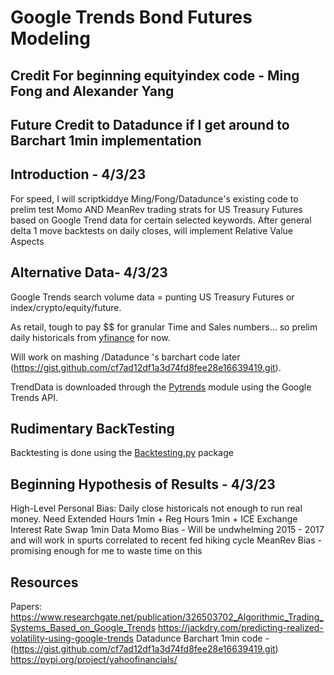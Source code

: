 # Google Trends Bond Futures Modeling
## Credit For beginning equityindex code - Ming Fong and Alexander Yang 
## Future Credit to Datadunce if I get around to Barchart 1min implementation

## Introduction - 4/3/23 

For speed, I will scriptkiddye Ming/Fong/Datadunce's existing code to prelim test Momo AND MeanRev trading strats for US Treasury Futures 
based on Google Trend data for certain selected keywords. After general delta 1 move backtests on daily closes, will implement Relative Value Aspects

## Alternative Data- 4/3/23 
Google Trends search volume data = punting US Treasury Futures or index/crypto/equity/future.

As retail, tough to pay $$ for granular Time and Sales numbers... so prelim daily historicals from [yfinance](https://pypi.org/project/yfinance/) for now.

Will work on mashing /Datadunce 's barchart code later (https://gist.github.com/cf7ad12df1a3d74fd8fee28e16639419.git).

TrendData is downloaded through the [Pytrends](https://pypi.org/project/pytrends/) module using the Google Trends API.

## Rudimentary BackTesting
Backtesting is done using the [Backtesting.py](https://kernc.github.io/backtesting.py/) package

## Beginning Hypothesis of Results - 4/3/23

High-Level Personal Bias: Daily close historicals not enough to run real money. Need Extended Hours 1min + Reg Hours 1min + ICE Exchange Interest Rate Swap 1min Data 
Momo Bias - Will be undwhelming 2015 - 2017 and will work in spurts correlated to recent fed hiking cycle
MeanRev Bias - promising enough for me to waste time on this


## Resources
Papers: https://www.researchgate.net/publication/326503702_Algorithmic_Trading_Systems_Based_on_Google_Trends
https://jackdry.com/predicting-realized-volatility-using-google-trends
Datadunce Barchart 1min code - (https://gist.github.com/cf7ad12df1a3d74fd8fee28e16639419.git)
https://pypi.org/project/yahoofinancials/ 
